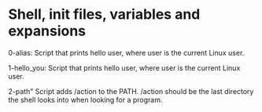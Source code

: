 # Shell, init files, variables and expansions

0-alias: Script that prints hello user, where user is the current Linux user.

1-hello_you: Script that prints hello user, where user is the current Linux user.

2-path" Script adds /action to the PATH. /action should be the last directory the shell looks into when looking for a program.


